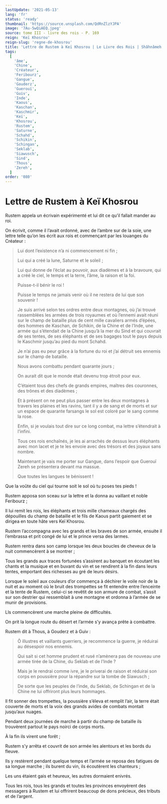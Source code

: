 ```yaml
---
lastUpdate: '2021-05-13'
lang: 'fr'
status: 'ready'
thumbnail: 'https://source.unsplash.com/QdRnZlzYJPA'
image: '7Au-5wQiAEQ.jpeg'
source: tome III - livre des rois - P. 169
reign: 'Keï Khosrou'
reign-slug: 'regne-de-khosrou'
title: 'Lettre de Rustem à Keï Khosrou | Le Livre des Rois | Shâhnâmeh'
tags:
  [
    'âme',
    'Chine',
    'Créateur',
    'Feribourz',
    'Gangue',
    'Gouderz',
    'Guerouï',
    'Guiv',
    'Inde',
    'Kaous',
    'Kaschan',
    'Kaschmir',
    'Keï',
    'Khosrou',
    'Rustem',
    'Saturne',
    'Schahd',
    'Schikin',
    'Schingan',
    'Seklab',
    'Siawusch',
    'Sind',
    'Thous',
    'Zereh',
  ]
order: '080'
---
```


<!-- LTeX: language=fr -->

# Lettre de Rustem à Keï Khosrou

Rustem appela un écrivain expérimenté et lui dit ce qu’il fallait mander au roi.

On écrivit, comme il l’avait ordonné, avec de l’ambre sur de la soie, une lettre telle qu’on les écrit aux rois et commençant par les louanges du Créateur :

> Lui dont l’existence n’a ni commencement ni fin ;
>
> Lui qui a créé la lune, Saturne et le soleil ;
>
> Lui qui donne de l’éclat au pouvoir, aux diadèmes et à la bravoure, qui a créé le ciel, le temps et la terre, l’âme, la raison et la foi.
>
> Puisse-t-il bénir le roi !
>
> Puisse le temps ne jamais venir où il ne restera de lui que son souvenir !
>
> Je suis arrivé selon tes ordres entre deux montagnes, où j’ai trouvé rassemblées les armées de trois royaumes et où l’ennemi avait réuni sur le champ de bataille plus de cent mille cavaliers armés d’épées, des hommes de Kaschan, de Schikin, de la Chine et de l’Inde, une armée qui s’étendait de la Chine jusqu’à la mer du Sind et qui couvrait de ses tentes, de ses éléphants et de ses bagages tout le pays depuis le Kaschmir jusqu’au pied du mont Schahd.
>
> Je n’ai pas eu peur grâce à la fortune du roi et j’ai détruit ses ennemis sur le champ de bataille.
>
> Nous avons combattu pendant quarante jours ;
>
> On aurait dit que le monde était devenu trop étroit pour eux.
>
> C’étaient tous des chefs de grands empires, maîtres des couronnes, des trônes et des diadèmes ;
>
> Et à présent on ne peut plus passer entre les deux montagnes à travers les plaines et les ravins, tant il y a de sang et de morts et sur un espace de quarante farsangs le sol est coloré par le sang comme la rose.
>
> Enfin, si je voulais tout dire sur ce long combat, ma lettre s’étendrait à l’infini.
>
> Tous ces rois enchaînés, je les ai arrachés de dessus leurs éléphants avec mon lacet et je te les envoie avec des trésors et des joyaux sans nombre.
>
> Maintenant je vais me porter sur Gangue, dans l’espoir que Guerouï Zereh se présentera devant ma massue.
>
> Que toutes les langues te bénissent !

Que la voûte du ciel qui tourne soit le sol où tu poses tes pieds !

Rustem apposa son sceau sur la lettre et la donna au vaillant et noble Feribourz ;

Il lui remit les rois, les éléphants et trois mille chameaux chargés des dépouilles du champ de bataille et le fils de Kaous partit gaiement et se dirigea en toute hâte vers Keï Khosrou.

Rustem l’accompagna avec les grands et les braves de son armée, ensuite il l’embrassa et prit congé de lui et le prince versa des larmes.

Rustem rentra dans son camp lorsque les deux boucles de cheveux de la nuit commencèrent à se montrer ;

Tous les grands aux traces fortunées s’assirent au banquet en écoutant les chants et la musique et en buvant du vin et se rendirent à la fin dans leurs tentes, emportant des richesses au gré de leurs désirs.

Lorsque le soleil aux couleurs d’or commença à déchirer le voile noir de la nuit et au moment où le bruit des trompettes se fit entendre entre l’enceinte et la tente de Rustem, celui-ci se revêtit de son armure de combat, s’assit sur son destrier qui ressemblait à une montagne et ordonna à l’armée de se munir de provisions.

Lls commencèrent une marche pleine de difficultés.

On prit la longue route du désert et l’armée s’y avança prête à combattre.

Rustem dit à Thous, à Gouderz et à Guiv :

> Ô illustres et vaillants guerriers, je recommence la guerre, je réduirai au désespoir nos ennemis.
>
> Qui sait si cet homme prudent et rusé n’amènera pas de nouveau une armée tirée de la Chine, du Seklab et de l’Inde ?
>
> Mais je le rendrai comme ivre, je le priverai de raison et réduirai son corps en poussière pour la répandre sur la tombe de Siawusch ;
>
> De sorte que les peuples de l’inde, du Seklab, de Schingan et de la Chine ne lui offriront plus leurs hommages.

Il fit sonner des trompettes, la poussière s’éleva et remplit l’air, la terre était couverte de morts et la voix des grands avides de combats montait jusqu’aux nuages.

Pendant deux journées de marche à partir du champ de bataille ils trouvèrent partout le pays noirci de corps morts.

À la fin ils virent une forêt ;

Rustem s’y arrêta et couvrit de son armée les alentours et les bords du fleuve.

Ils y restèrent pendant quelque temps et l’armée se reposa des fatigues de sa longue marche ; ils burent du vin, ils écoutèrent les chanteurs ;

Les uns étaient gais et heureux, les autres dormaient enivrés.

Tous les rois, tous les grands et toutes les provinces envoyèrent des messagers à Rustem et lui offrirent beaucoup de dons précieux, des tributs et de l’argent.
